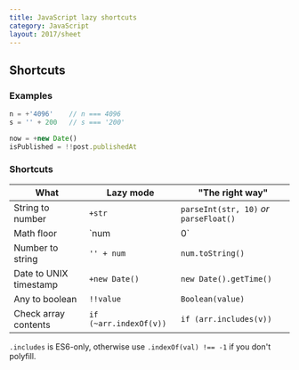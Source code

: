 ```yaml
---
title: JavaScript lazy shortcuts
category: JavaScript
layout: 2017/sheet
---
```


## Shortcuts
<!-- {.-left-reference} -->

### Examples

```js
n = +'4096'    // n === 4096
s = '' + 200   // s === '200'
```

```js
now = +new Date()
isPublished = !!post.publishedAt
```

### Shortcuts

| What | Lazy mode | "The right way" |
| --- | --- | --- |
| String to number | `+str` | `parseInt(str, 10)` _or_ `parseFloat()` |
| Math floor | `num | 0` | `Math.floor(num)` |
| Number to string | `'' + num` | `num.toString()` |
| Date to UNIX timestamp | `+new Date()` | `new Date().getTime()` |
| Any to boolean | `!!value` | `Boolean(value)` |
| Check array contents | `if (~arr.indexOf(v))` | `if (arr.includes(v))` |
<!-- {.-left-align.-headers} -->

`.includes` is ES6-only, otherwise use `.indexOf(val) !== -1` if you don't polyfill.
